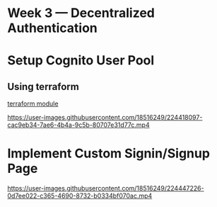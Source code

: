 # Week 3 — Decentralized Authentication

# Setup Cognito User Pool

## Using terraform 

[terraform module](../terraform/stacks/cognito/)

https://user-images.githubusercontent.com/18516249/224418097-cac9eb34-7ae6-4b4a-9c5b-80707e31d77c.mp4

# Implement Custom Signin/Signup Page

https://user-images.githubusercontent.com/18516249/224447226-0d7ee022-c365-4690-8732-b0334bf070ac.mp4


